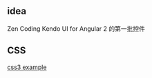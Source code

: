 
## idea

Zen Coding
Kendo UI for Angular 2 的第一批控件 

## CSS

[css3 example](http://www.cnblogs.com/lhb25/p/8-amazing-codepen-demos.html)
